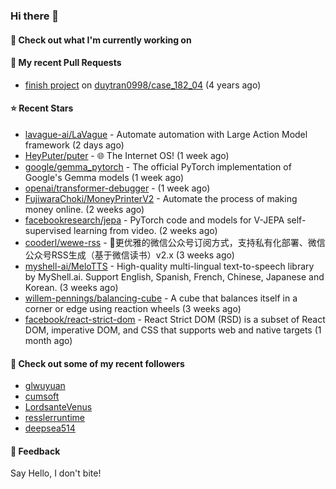 ### Hi there 👋

#### 👷 Check out what I'm currently working on

#### 🔨 My recent Pull Requests

- [finish project](https://github.com/duytran0998/case_182_04/pull/1) on [duytran0998/case_182_04](https://github.com/duytran0998/case_182_04) (4 years ago)

#### ⭐ Recent Stars

- [lavague-ai/LaVague](https://github.com/lavague-ai/LaVague) - Automate automation with Large Action Model framework (2 days ago)
- [HeyPuter/puter](https://github.com/HeyPuter/puter) - 🌐 The Internet OS! (1 week ago)
- [google/gemma_pytorch](https://github.com/google/gemma_pytorch) - The official PyTorch implementation of Google&#39;s Gemma models (1 week ago)
- [openai/transformer-debugger](https://github.com/openai/transformer-debugger) -  (1 week ago)
- [FujiwaraChoki/MoneyPrinterV2](https://github.com/FujiwaraChoki/MoneyPrinterV2) - Automate the process of making money online. (2 weeks ago)
- [facebookresearch/jepa](https://github.com/facebookresearch/jepa) - PyTorch code and models for V-JEPA self-supervised learning from video. (2 weeks ago)
- [cooderl/wewe-rss](https://github.com/cooderl/wewe-rss) - 🤗更优雅的微信公众号订阅方式，支持私有化部署、微信公众号RSS生成（基于微信读书）v2.x (3 weeks ago)
- [myshell-ai/MeloTTS](https://github.com/myshell-ai/MeloTTS) - High-quality multi-lingual text-to-speech library by MyShell.ai. Support English, Spanish, French, Chinese, Japanese and Korean. (3 weeks ago)
- [willem-pennings/balancing-cube](https://github.com/willem-pennings/balancing-cube) - A cube that balances itself in a corner or edge using reaction wheels (3 weeks ago)
- [facebook/react-strict-dom](https://github.com/facebook/react-strict-dom) - React Strict DOM (RSD) is a subset of React DOM, imperative DOM, and CSS that supports web and native targets (1 month ago)

#### 👯 Check out some of my recent followers

- [glwuyuan](https://github.com/glwuyuan)
- [cumsoft](https://github.com/cumsoft)
- [LordsanteVenus](https://github.com/LordsanteVenus)
- [resslerruntime](https://github.com/resslerruntime)
- [deepsea514](https://github.com/deepsea514)

#### 💬 Feedback

Say Hello, I don't bite!